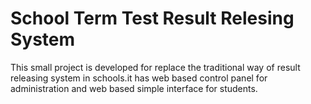 # School Term Test Result Relesing System
This small  project is developed for replace the traditional way of result releasing system in schools.it has web based control panel for administration and web based simple interface for students.
